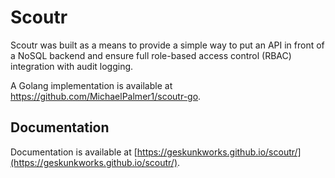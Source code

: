 # Scoutr

Scoutr was built as a means to provide a simple way to put an API in front of a NoSQL backend and ensure full role-based access control (RBAC) integration with audit logging.

A Golang implementation is available at https://github.com/MichaelPalmer1/scoutr-go.

## Documentation

Documentation is available at [https://geskunkworks.github.io/scoutr/](https://geskunkworks.github.io/scoutr/).
